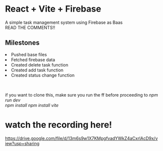 # React + Vite + Firebase

A simple task management system using Firebase as Baas <br>
READ THE COMMENTS!! 

## Milestones
<li> Pushed base files </li>
<li> Fetched firebase data </li>
<li> Created delete task function </li>
<li> Created add task function </li>
<li> Created status change function </li> <br><br>

if you want to clone this, make sure you run the ff before proceeding to *npm run dev* <br>
*npm install*
*npm install vite* <br>

# watch the recording here! <br>
https://drive.google.com/file/d/13m6s9w1X7KMpgfvadYWkZ4aCxrlAcD9x/view?usp=sharing
